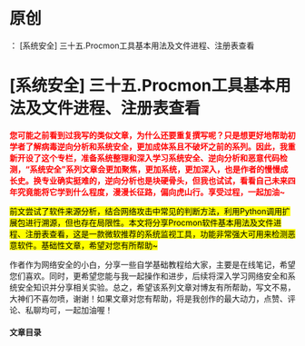 # 原创
：  [系统安全] 三十五.Procmon工具基本用法及文件进程、注册表查看

# [系统安全] 三十五.Procmon工具基本用法及文件进程、注册表查看

<font color="red">**您可能之前看到过我写的类似文章，为什么还要重复撰写呢？只是想更好地帮助初学者了解病毒逆向分析和系统安全，更加成体系且不破坏之前的系列。因此，我重新开设了这个专栏，准备系统整理和深入学习系统安全、逆向分析和恶意代码检测，“系统安全”系列文章会更加聚焦，更加系统，更加深入，也是作者的慢慢成长史。换专业确实挺难的，逆向分析也是块硬骨头，但我也试试，看看自己未来四年究竟能将它学到什么程度，漫漫长征路，偏向虎山行。享受过程，一起加油~**</font>

<mark>前文尝试了软件来源分析，结合网络攻击中常见的判断方法，利用Python调用扩展包进行溯源，但也存在局限性。本文将分享Procmon软件基本用法及文件进程、注册表查看，这是一款微软推荐的系统监视工具，功能非常强大可用来检测恶意软件。基础性文章，希望对您有所帮助~</mark>

作者作为网络安全的小白，分享一些自学基础教程给大家，主要是在线笔记，希望您们喜欢。同时，更希望您能与我一起操作和进步，后续将深入学习网络安全和系统安全知识并分享相关实验。总之，希望该系列文章对博友有所帮助，写文不易，大神们不喜勿喷，谢谢！如果文章对您有帮助，将是我创作的最大动力，点赞、评论、私聊均可，一起加油喔！

#### 文章目录
